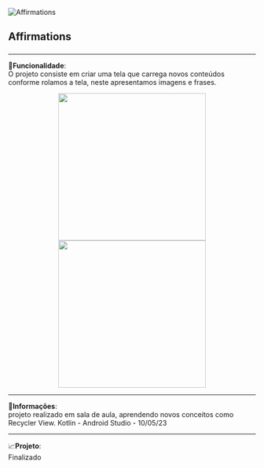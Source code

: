 ![Affirmations](https://github.com/Breno-lisboa-Souza/Affirmations/assets/124945976/d56a3509-4d28-4e4e-b123-5079673ec1f6)

<h2>Affirmations</h2>
<h3></h3>
<hr>

🔧<b>Funcionalidade</b>:<br> O projeto consiste em criar uma tela que carrega novos conteúdos conforme rolamos a tela, neste apresentamos imagens e frases.


<div align="center">
  <img src="https://github.com/Breno-lisboa-Souza/Affirmations/assets/124945976/9cfad32b-1f3c-455a-9f28-9a4597e488c6" width="300px" heigth="500px">
  <img src="https://github.com/Breno-lisboa-Souza/Affirmations/assets/124945976/00596be3-b558-4053-aa00-17d8a7dd7966" width="300px" heigth="500px">
</div>

<hr>
📰<b>Informações</b>: <br> projeto realizado em sala de aula, aprendendo novos conceitos como Recycler View. Kotlin - Android Studio - 10/05/23
<hr>
📈<b>Projeto</b>: <br> Finalizado
